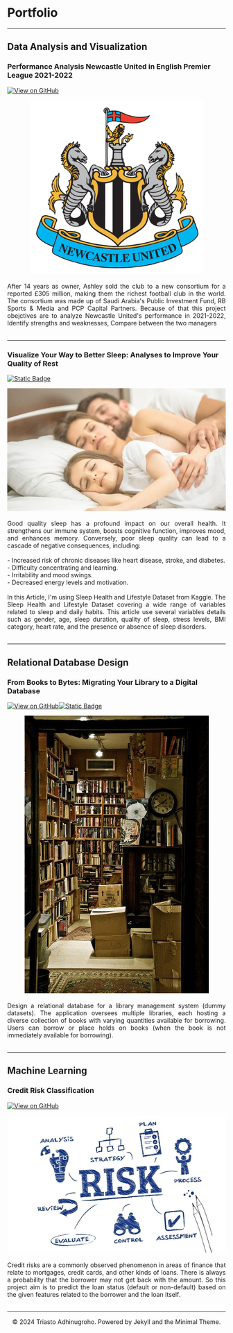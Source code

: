 # Portfolio
---
## Data Analysis and Visualization

### Performance Analysis Newcastle United in English Premier League 2021-2022

[![View on GitHub](https://img.shields.io/badge/GitHub-View_on_GitHub-blue?logo=GitHub)](https://github.com/astoadhi/Performance-Analysis-Newcastle-United-in-English-Premier-League-2021-2022)

<center><img src="images/Newcastle_United_Logo.svg.png" width="400" height="400"/></center>
<br>
<div style="text-align: justify">After 14 years as owner, Ashley sold the club to a new consortium for a reported £305 million, making them the richest football club in the world. The consortium was made up of Saudi Arabia's Public Investment Fund, RB Sports & Media and PCP Capital Partners. Because of that this project obejctives are to analyze Newcastle United's performance in 2021-2022, Identify strengths and weaknesses, Compare between the two managers </div>
<br>


---
### Visualize Your Way to Better Sleep: Analyses to Improve Your Quality of Rest

[![Static Badge](https://img.shields.io/badge/Medium-View_on_Medium-black?logo=medium&logoColor=Black)](https://medium.com/@asto.adhinugroho/visualize-your-way-to-better-sleep-analysis-to-improve-your-quality-of-rest-sekolah-data-6c9667e39647)

<center><img src="images/sleep.jpg"/></center><br>

<div style="text-align: justify">Good quality sleep has a profound impact on our overall health. It strengthens our immune system, boosts cognitive function, improves mood, and enhances memory. Conversely, poor sleep quality can lead to a cascade of negative consequences, including:
<br>
<br>
- Increased risk of chronic diseases like heart disease, stroke, and diabetes.
<br>
- Difficulty concentrating and learning.
<br>
- Irritability and mood swings.
<br>
- Decreased energy levels and motivation.
<br>
<br>
In this Article, I'm using Sleep Health and Lifestyle Dataset from Kaggle. The Sleep Health and Lifestyle Dataset covering a wide range of variables related to sleep and daily habits. This article use several variables details such as gender, age, sleep duration, quality of sleep, stress levels, BMI category, heart rate, and the presence or absence of sleep disorders.</div>

<br>




---

## Relational Database Design

### From Books to Bytes: Migrating Your Library to a Digital Database
[![View on GitHub](https://img.shields.io/badge/GitHub-View_on_GitHub-blue?logo=GitHub)](https://github.com/astoadhi/Database-for-eLibraries-Application)[![Static Badge](https://img.shields.io/badge/Medium-View_on_Medium-black?logo=medium&logoColor=Black)](https://medium.com/@asto.adhinugroho/from-books-to-bytes-migrating-your-library-to-a-digital-database-0f08ae5b5a69)
<center><img src="images/library.jpg"/></center>
<br>
<div style="text-align: justify">Design a relational database for a library management system (dummy datasets). The application oversees multiple libraries, each hosting a diverse collection of books with varying quantities available for borrowing. Users can borrow or place holds on books (when the book is not immediately available for borrowing).</div>

<br>


---

## Machine Learning

### Credit Risk Classification
[![View on GitHub](https://img.shields.io/badge/GitHub-View_on_GitHub-blue?logo=GitHub)](https://github.com/astoadhi/Credit-Risk-Classification/tree/main)
<center><img src="images/credit risk.jpg"/></center>
<br>

<div style="text-align: justify">Credit risks are a commonly observed phenomenon in areas of finance that relate to mortgages, credit cards, and other kinds of loans. There is always a probability that the borrower may not get back with the amount. So this project aim is to predict the loan status (default or non-default) based on the given features related to the borrower and the loan itself.</div>

<br>

---

<center>© 2024 Triasto Adhinugroho. Powered by Jekyll and the Minimal Theme.</center>
